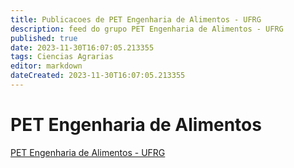 ```yaml
---
title: Publicacoes de PET Engenharia de Alimentos - UFRG
description: feed do grupo PET Engenharia de Alimentos - UFRG
published: true
date: 2023-11-30T16:07:05.213355
tags: Ciencias Agrarias
editor: markdown
dateCreated: 2023-11-30T16:07:05.213355
---
```


# PET Engenharia de Alimentos
[PET Engenharia de Alimentos - UFRG](/grupo/272PETEngenhariadeAlimentosUFRG.md)